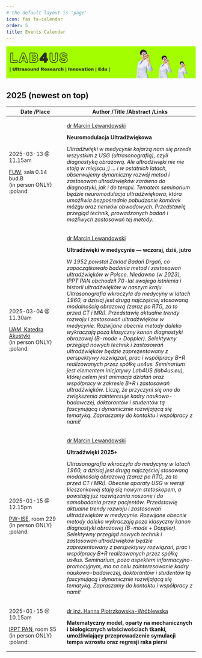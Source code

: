 ```yaml
---
# the default layout is 'page'
icon: fas fa-calendar
order: 5
title: Events Calendar
---
```


[![Lab4US](/assets/banners/Lab4US-banner-EN.webp "Lab4US banner")](https://lab4us.eu)

## 2025 (newest on top)

<table>
<thead>
<tr>
<th style="width:10em">Date /Place</th>
<th>Author /Title /Abstract /Links</th>
</tr>
</thead>
<tfoot>
</tfoot>
<tbody>

<tr>
<td>
    <p>2025-03-13 @ 11.15am</p>
    <p><a href="https://zfbweb.zfb.fuw.edu.pl/index.php/events/">FUW</a>, sala 0.14 bud.B<br/>(in person ONLY) :poland:</p>
</td>
<td>
    <p><a href="https://www.linkedin.com/in/mlewlabs/">dr Marcin Lewandowski</a></p>
    <p><b>Neuromodulacja Ultradźwiękowa</b></p>
    <p><i>Ultradźwięki w medycynie kojarzą nam się przede wszystkim z USG (ultrasonografią), czyli diagnostyką obrazową. Ale ultradźwięki nie nie stoją w miejscu ;) ... i w ostatnich latach, obserwujemy dynamiczny rozwój metod i zastosowań ultradźwięków zarówno do diagnostyki, jak i do terapii. Tematem seminarium będzie neuromodulacja ultradźwiękowa, która umożliwia bezpośrednie pobudzanie komórek mózgu oraz nerwów obwodowych. Przedstawię przegląd technik, prowadzonych badań i możliwych zastosowań tej metody. 
</i></p>
</td>
</tr>

<tr>
<td>
    <p>2025-03-04 @ 11.30am</p>
    <p><a href="https://ia.web.amu.edu.pl/seminaria/terminy-seminariow/">UAM, Katedra Akustyki</a><br/>(in person ONLY) :poland:</p>
</td>
<td>
    <p><a href="https://www.linkedin.com/in/mlewlabs/">dr Marcin Lewandowski</a></p>
    <p><b>Ultradźwięki w medycynie — wczoraj, dziś, jutro</b></p>
    <p><i>W 1952 powstał Zakład Badań Drgań, co zapoczątkowało badania metod i zastosowań ultradźwięków w Polsce. Niedawno (w 2023), IPPT PAN obchodził 70-lat swojego istnienia i historii ultradźwięków w naszym kraju. Ultrasonografia wkroczyła do medycyny w latach 1960, a dzisiaj jest drugą najczęściej stosowaną modalnością obrazową (zaraz po RTG, za to przed CT i MRI).  
    Przedstawię aktualne trendy rozwoju i zastosowań ultradźwięków w medycynie. Rozwijane obecnie metody daleko wykraczają poza klasyczny kanon diagnostyki obrazowej (B-mode + Doppler). Selektywny przegląd nowych technik i zastosowań ultradźwięków będzie zaprezentowany z perspektywy rozwiązań, prac i współpracy B+R realizowanych przez spółkę us4us.  
    Seminarium jest elementem inicjatywy Lab4US (lab4us.eu), której celem jest animacja działań oraz współpracy w zakresie B+R i zastosowań ultradźwięków. Liczę, że przyczyni się ono do zwiększenia zainteresuje kadry naukowo-badawczej, doktorantów i studentów tą fascynującą i dynamicznie rozwijającą się tematyką. Zapraszamy do kontaktu i współpracy z nami!</i></p>
</td>
</tr>

<tr>
<td>
    <p>2025-01-15 @ 12.15pm</p>
    <p><a href="https://www.ise.pw.edu.pl/">PW-ISE</a>, room 229<br/>(in person ONLY) :poland:</p>
</td>
<td>
    <p><a href="https://www.linkedin.com/in/mlewlabs/">dr Marcin Lewandowski</a></p>
    <p><b>Ultradźwięki 2025+</b></p>
    <p><i>Ultrasonografia wkroczyła do medycyny w latach 1960, a dzisiaj jest drugą najczęściej stosowaną modalnością obrazową (zaraz po RTG, za to przed CT i MRI). Obecnie aparaty USG w wersji kieszonkowej stają się nowym stetoskopem, a powstają już rozwiązania noszone i do samobadania przez pacjentów.
    Przedstawię aktualne trendy rozwoju i zastosowań ultradźwięków w medycynie. Rozwijane obecnie metody daleko wykraczają poza klasyczny kanon diagnostyki obrazowej (B-mode + Doppler). Selektywny przegląd nowych technik i zastosowań ultradźwięków będzie zaprezentowany z perspektywy rozwiązań, prac i współpracy B+R realizowanych przez spółkę us4us.
    Seminarium, poza aspektem informacyjno-promocyjnym, ma na celu zainteresowanie kadry naukowo-badawczej, doktorantów i studentów tą fascynującą i dynamicznie rozwijającą się tematyką. Zapraszamy do kontaktu i współpracy z nami!</i></p>
</td>
</tr>

<tr>
<td>
    <p>2025-01-15 @ 10.15am</p>
    <p><a href="https://www.ippt.pan.pl/">IPPT PAN</a>, room S5<br/>(in person ONLY) :poland:</p>
</td>
<td>
    <p><a href="https://www.ippt.pan.pl/pracownicy/?osoba=hpiotrzk">dr inż. Hanna Piotrzkowska-Wróblewska</a></p>
    <p><b>Matematyczny model, oparty na mechanicznych i biologicznych właściwościach tkanki, umożliwiający przeprowadzenie symulacji tempa wzrostu oraz regresji raka piersi</b></p>
</td>
</tr>

</tbody>
</table>
